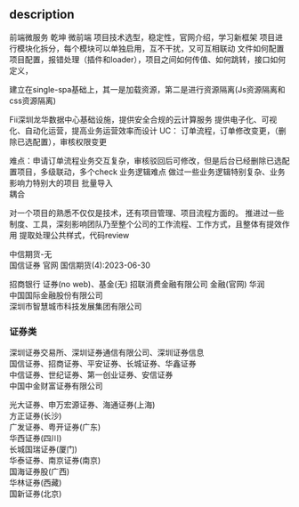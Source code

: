 ## description
前端微服务	乾坤	微前端
项目技术选型，稳定性，官网介绍，学习新框架
项目进行模块化拆分，每个模块可以单独启用，互不干扰，又可互相联动
文件如何配置项目配置，报错处理（插件和loader），项目之间如何传值、如何跳转，接口如何定义，

建立在single-spa基础上，其一是加载资源，第二是进行资源隔离(Js资源隔离和css资源隔离)

Fii深圳龙华数据中心基础设施，提供安全合规的云计算服务	提供电子化、可视化、自动化运营，提高业务运营效率而设计
UC： 订单流程，订单修改变更，（删除已选配置），审核权限变更

难点：申请订单流程业务交互复杂，审核驳回后可修改，但是后台已经删除已选配置项目，多级联动，多个check	业务逻辑难点
做过一些业务逻辑特别复杂、业务影响力特别大的项目
批量导入	
耦合

对一个项目的熟悉不仅仅是技术，还有项目管理、项目流程方面的。
推进过一些制度、工具，深刻影响团队乃至整个公司的工作流程、工作方式，且整体有提效作用	提取处理公共样式，代码review


中信期货-无  
国信证券	官网	国信期货(4):2023-06-30
  
招商银行	证券(no web)、基金(无)	招联消费金融有限公司			金融(官网)
华润  
中国国际金融股份有限公司  
深圳市智慧城市科技发展集团有限公司  
### 证券类
深圳证券交易所、深圳证券通信有限公司、深圳证券信息  
国信证券、招商证券、平安证券、长城证券、华鑫证券  
中信证券、世纪证券、第一创业证券、安信证券  
中国中金财富证券有限公司  

光大证券、申万宏源证券、海通证券(上海)  
方正证券(长沙)  
广发证券、粤开证券(广东)  
华西证券(四川)  
长城国瑞证券(厦门)  
华泰证券、南京证券(南京)  
国海证券股(广西)  
华林证券(西藏)  
国新证券(北京)  
